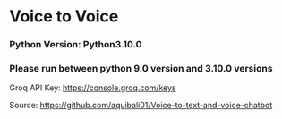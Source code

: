 # Voice to Voice 


### Python Version: Python3.10.0
### Please run between python 9.0 version and 3.10.0 versions

Groq API Key:   https://console.groq.com/keys

Source: https://github.com/aquibali01/Voice-to-text-and-voice-chatbot

